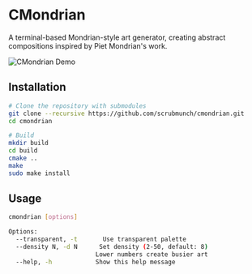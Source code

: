 # CMondrian

A terminal-based Mondrian-style art generator, creating abstract compositions inspired by Piet Mondrian's work.

![CMondrian Demo](images/example.jpg)

## Installation

```bash
# Clone the repository with submodules
git clone --recursive https://github.com/scrubmunch/cmondrian.git
cd cmondrian

# Build
mkdir build
cd build
cmake ..
make
sudo make install
```

## Usage

```bash
cmondrian [options]

Options:
  --transparent, -t       Use transparent palette
  --density N, -d N      Set density (2-50, default: 8)
                        Lower numbers create busier art
  --help, -h            Show this help message
```
